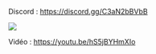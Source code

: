 Discord : https://discord.gg/C3aN2bBVbB

<img src="https://i.imgur.com/iT5zHTz.png">

Vidéo : https://youtu.be/hS5jBYHmXIo
